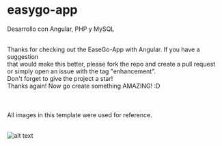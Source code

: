 # easygo-app
Desarrollo con Angular, PHP y MySQL

<br>

<body>
Thanks for checking out the EaseGo-App with Angular. If you have a suggestion<br>
that would make this better, please fork the repo and create a pull request<br>
or simply open an issue with the tag "enhancement".<br>
Don't forget to give the project a star!<br>
Thanks again! Now go create something AMAZING! :D<br><br>
  <br>
  <br>
  All images in this template were used for reference.
  <br>
  <br>

  ![alt text](https://ld-wp73.template-help.com/wordpress/prod_4439/v1/wp-content/uploads/2019/08/invert-logo.png)
  
</body>
